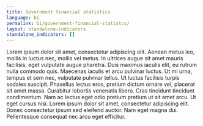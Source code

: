 ```yaml
---
title: Government financial statistics
language: bi
permalink: bi/government-financial-statistcs/
layout: standalone-indicators
standalone_indicators: []
---
```

Lorem ipsum dolor sit amet, consectetur adipiscing elit. Aenean metus leo, mollis in luctus nec, mollis vel metus. In ultrices augue sit amet mauris facilisis, eget vulputate augue pharetra. Duis maximus iaculis elit, eu rutrum nulla commodo quis. Maecenas iaculis et arcu pulvinar luctus. Ut mi urna, tempus et sem nec, vulputate pulvinar tellus. Ut luctus facilisis turpis sodales suscipit. Phasellus lectus eros, pretium dictum ornare vel, placerat sit amet massa. Curabitur lobortis venenatis libero. Cras tincidunt tincidunt condimentum. Nam ac lectus eget odio pretium pretium ut sit amet arcu. Ut eget cursus nisi. Lorem ipsum dolor sit amet, consectetur adipiscing elit. Donec consectetur ipsum sed eleifend auctor. Nam eget magna dui. Pellentesque consequat nec arcu eget efficitur.